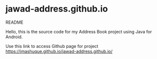 # jawad-address.github.io
README

Hello, this is the source code for my Address Book project using Java for Android.

Use this link to access Github page for project
https://jmashuque.github.io/jawad-address.github.io/
